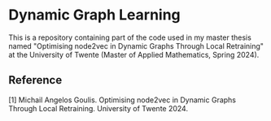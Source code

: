 # Dynamic Graph Learning

This is a repository containing part of the code used in my master thesis named "Optimising node2vec in Dynamic Graphs Through Local Retraining" at the University of Twente (Master of Applied Mathematics, Spring 2024).


## Reference

[1] Michail Angelos Goulis. Optimising node2vec in Dynamic Graphs Through Local Retraining. University of Twente 2024.

